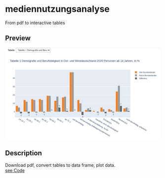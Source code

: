 # mediennutzungsanalyse
From pdf to interactive tables

## Preview
![](https://raw.githubusercontent.com/ambader/mediennutzungsanalyse/main/images/medien_nutz.gif)

## Description

Download pdf, convert tables to data frame, plot data.\
[see Code](https://github.com/ambader/mediennutzungsanalyse/blob/main/medien.ipynb)
